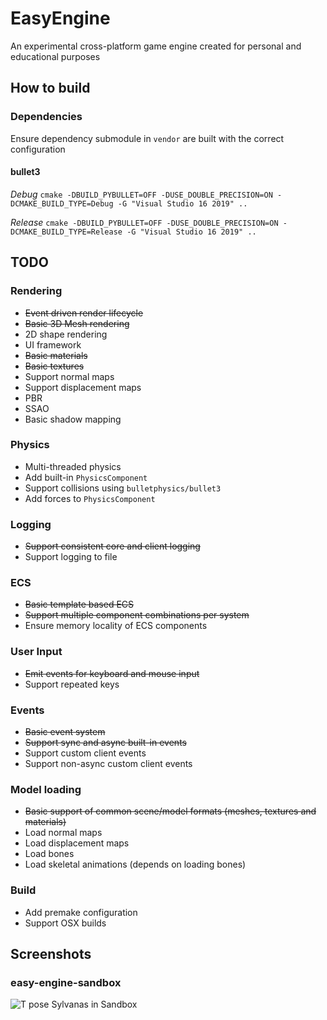 # EasyEngine
An experimental cross-platform game engine created for personal and educational purposes

## How to build
### Dependencies

Ensure dependency submodule in `vendor` are built with the correct configuration

#### bullet3
*Debug*
`cmake -DBUILD_PYBULLET=OFF -DUSE_DOUBLE_PRECISION=ON -DCMAKE_BUILD_TYPE=Debug -G "Visual Studio 16 2019" ..`

*Release*
`cmake -DBUILD_PYBULLET=OFF -DUSE_DOUBLE_PRECISION=ON -DCMAKE_BUILD_TYPE=Release -G "Visual Studio 16 2019" ..`


## TODO
### Rendering
- ~~Event driven render lifecycle~~
- ~~Basic 3D Mesh rendering~~
- 2D shape rendering
- UI framework
- ~~Basic materials~~
- ~~Basic textures~~
- Support normal maps
- Support displacement maps
- PBR
- SSAO
- Basic shadow mapping

### Physics
- Multi-threaded physics
- Add built-in `PhysicsComponent`
- Support collisions using `bulletphysics/bullet3`
- Add forces to `PhysicsComponent`

### Logging
- ~~Support consistent core and client logging~~
- Support logging to file

### ECS
- ~~Basic template based ECS~~
- ~~Support multiple component combinations per system~~
- Ensure memory locality of ECS components

### User Input
- ~~Emit events for keyboard and mouse input~~
- Support repeated keys

### Events
- ~~Basic event system~~
- ~~Support sync and async built-in events~~
- Support custom client events
- Support non-async custom client events

### Model loading
- ~~Basic support of common scene/model formats (meshes, textures and materials)~~
- Load normal maps
- Load displacement maps
- Load bones
- Load skeletal animations (depends on loading bones)

### Build
- Add premake configuration
- Support OSX builds

## Screenshots
### easy-engine-sandbox
![T pose Sylvanas in Sandbox](https://i.gyazo.com/099dffaae68593493f87ec96fb6ff77c.png "T pose Sylvanas in Sandbox")

